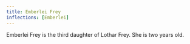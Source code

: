 ```yaml
---
title: Emberlei Frey
inflections: [Emberlei]
---
```


Emberlei Frey is the third daughter of Lothar Frey. She is two years old.


